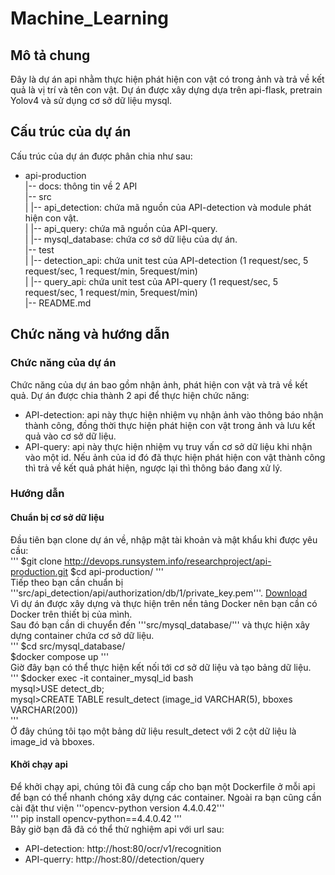 # Machine_Learning

## Mô tả chung  
Đây là dự án api nhằm thực hiện phát hiện con vật có trong ảnh và trả về kết quả là vị trí và tên con vật. Dự án được xây dựng dựa trên api-flask, pretrain Yolov4 và sử dụng cơ sở dữ liệu mysql. 

## Cấu trúc của dự án  
Cấu trúc của dự án được phân chia như sau:  
- api-production   
  |-- docs: thông tin về 2 API   
  |-- src   
  |   |-- api_detection: chứa mã nguồn của API-detection và module phát hiện con vật.   
  |   |-- api_query: chứa mã nguồn của API-query.   
  |   |-- mysql_database: chứa cơ sở dữ liệu của dự án.   
  |-- test   
  |   |-- detection_api: chứa unit test của API-detection (1 request/sec, 5 request/sec, 1 request/min, 5request/min)   
  |   |-- query_api: chứa unit test của API-query (1 request/sec, 5 request/sec, 1 request/min, 5request/min)   
  |-- README.md   

## Chức năng và hướng dẫn  
### Chức năng của dự án  
Chức năng của dự án bao gồm nhận ảnh, phát hiện con vật và trả về kết quả. Dự án được chia thành 2 api để thực hiện chức năng:  
- API-detection: api này thực hiện nhiệm vụ nhận ảnh vào thông báo nhận thành công, đồng thời thực hiện phát hiện con vật trong ảnh và lưu kết quả vào cơ sở dữ liệu.
- API-query: api này thực hiện nhiệm vụ truy vấn cơ sở dữ liệu khi nhận vào một id. Nếu ảnh của id đó đã thực hiện phát hiện con vật thành công thì trả về kết quả phát hiện, ngược lại thì thông báo đang xử lý.  

### Hướng dẫn 
#### Chuẩn bị cơ sở dữ liệu  
Đầu tiên bạn clone dự án về, nhập mật tài khoản và mật khẩu khi được yêu cầu:  
'''
$git clone http://devops.runsystem.info/researchproject/api-production.git
$cd api-production/
'''  
Tiếp theo bạn cần chuẩn bị '''src/api_detection/api/authorization/db/1/private_key.pem'''. [Download](https://we.runsystem.info/download/attachments/26545544/private_key.pem?version=1&modificationDate=1624413302138&api=v2&download=true)   
Vì dự án được xây dựng và thực hiện trên nền tảng Docker nên bạn cần có Docker trên thiết bị của mình.   
Sau đó bạn cần di chuyển đến '''src/mysql_database/''' và thực hiện xây dựng container chứa cơ sở dữ liệu.  
'''
$cd src/mysql_database/  
$docker compose up
'''  
Giờ đây bạn có thể thực hiện kết nối tới cơ sở dữ liệu và tạo bảng dữ liệu.  
'''
$docker exec -it container_mysql_id bash  
mysql>USE detect_db;  
mysql>CREATE TABLE result_detect (image_id VARCHAR(5), bboxes VARCHAR(200))  
'''  
Ở đây chúng tôi tạo một bảng dữ liệu result_detect với 2 cột dữ liệu là image_id và bboxes.  

#### Khởi chạy api  
Để khởi chạy api, chúng tôi đã cung cấp cho bạn một Dockerfile ở mỗi api để bạn có thể nhanh chóng xây dựng các container. Ngoài ra bạn cũng cần cài đặt thư viện '''opencv-python version 4.4.0.42'''  
'''
pip install opencv-python==4.4.0.42
'''  
Bây giờ bạn đã đã có thể thử nghiệm api với url sau:
- API-detection: http://host:80/ocr/v1/recognition
- API-querry: http://host:80//detection/query
